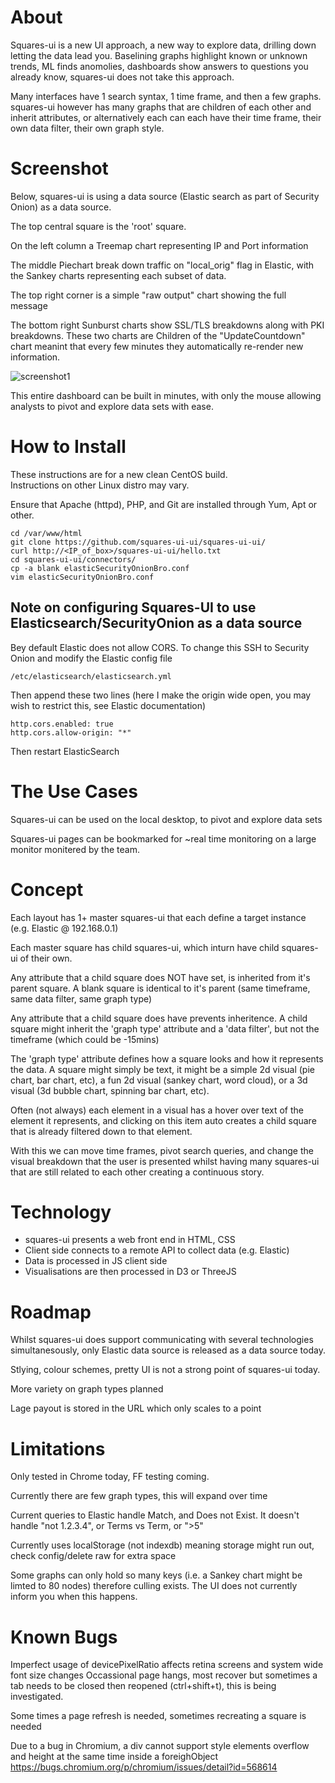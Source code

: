 # About

Squares-ui is a new UI approach, a new way to explore data, drilling down letting the data lead you.
Baselining graphs highlight known or unknown trends, ML finds anomolies, dashboards show answers to questions you already know, squares-ui does not take this approach.

Many interfaces have 1 search syntax, 1 time frame, and then a few graphs.
squares-ui however has many graphs that are children of each other and inherit attributes, or alternatively each can each have their time frame, their own data filter, their own graph style.

# Screenshot

Below, squares-ui is using a data source (Elastic search as part of Security Onion) as a data source.

The top central square is the 'root' square.

On the left column a Treemap chart representing IP and Port information

The middle Piechart break down traffic on "local_orig" flag in Elastic, with the Sankey charts representing each subset of data.

The top right corner is a simple "raw output" chart showing the full message

The bottom right Sunburst charts show SSL/TLS breakdowns along with PKI breakdowns.  These two charts are Children of the "UpdateCountdown" chart meanint that every few minutes they automatically re-render new information.

![screenshot1](https://github.com/squares-ui/squares-ui/blob/master/screenshots/squares-ui.png)

This entire dashboard can be built in minutes, with only the mouse allowing analysts to pivot and explore data sets with ease.


# How to Install

These instructions are for a new clean CentOS build.  
Instructions on other Linux distro may vary.

Ensure that Apache (httpd), PHP, and Git are installed through Yum, Apt or other.

```
cd /var/www/html
git clone https://github.com/squares-ui-ui/squares-ui-ui/
curl http://<IP_of_box>/squares-ui-ui/hello.txt
cd squares-ui-ui/connectors/
cp -a blank elasticSecurityOnionBro.conf
vim elasticSecurityOnionBro.conf
```

## Note on configuring Squares-UI to use Elasticsearch/SecurityOnion as a data source

Bey default Elastic does not allow CORS.  To change this SSH to Security Onion and modify the Elastic config file

```
/etc/elasticsearch/elasticsearch.yml
```

Then append these two lines (here I make the origin wide open, you may wish to restrict this, see Elastic documentation)

```
http.cors.enabled: true
http.cors.allow-origin: "*"
```

Then restart ElasticSearch

# The Use Cases

Squares-ui can be used on the local desktop, to pivot and explore data sets

Squares-ui pages can be bookmarked for ~real time monitoring on a large monitor monitered by the team.

# Concept

Each layout has 1+ master squares-ui that each define a target instance (e.g. Elastic @ 192.168.0.1)

Each master square has child squares-ui, which inturn have child squares-ui of their own.

Any attribute that a child square does NOT have set, is inherited from it's parent square.  A blank square is identical to it's parent (same timeframe, same data filter, same graph type)

Any attribute that a child square does have prevents inheritence.  A child square might inherit the 'graph type' attribute and a 'data filter', but not the timeframe (which could be -15mins)

The 'graph type' attribute defines how a square looks and how it represents the data.  A square might simply be text, it might be a simple 2d visual (pie chart, bar chart, etc), a fun 2d visual (sankey chart, word cloud), or a 3d visual (3d bubble chart, spinning bar chart, etc).

Often (not always) each element in a visual has a hover over text of the element it represents, and clicking on this item auto creates a child square that is already filtered down to that element.

With this we can move time frames, pivot search queries, and change the visual breakdown that the user is presented whilst having many squares-ui that are still related to each other creating a continuous story.



# Technology

- squares-ui presents a web front end in HTML, CSS
- Client side connects to a remote API to collect data (e.g. Elastic)
- Data is processed in JS client side
- Visualisations are then processed in D3 or ThreeJS



# Roadmap

Whilst squares-ui does support communicating with several technologies simultanesously, only Elastic data source is released as a data source today.

Stlying, colour schemes, pretty UI is not a strong point of squares-ui today.

More variety on graph types planned

Lage payout is stored in the URL which only scales to a point

# Limitations

Only tested in Chrome today, FF testing coming.

Currently there are few graph types, this will expand over time

Current queries to Elastic handle Match, and Does not Exist.  It doesn't handle "not 1.2.3.4", or Terms vs Term, or ">5"

Currently uses localStorage (not indexdb) meaning storage might run out, check config/delete raw for extra space

Some graphs can only hold so many keys (i.e. a Sankey chart might be limted to 80 nodes) therefore culling exists.  The UI does not currently inform you when this happens.


# Known Bugs

Imperfect usage of devicePixelRatio affects retina screens and system wide font size changes
Occassional page hangs, most recover but sometimes a tab needs to be closed then reopened (ctrl+shift+t), this is being investigated.

Some times a page refresh is needed, sometimes recreating a square is needed

Due to a bug in Chromium, a div cannot support style elements overflow and height at the same time inside a foreighObject
https://bugs.chromium.org/p/chromium/issues/detail?id=568614
